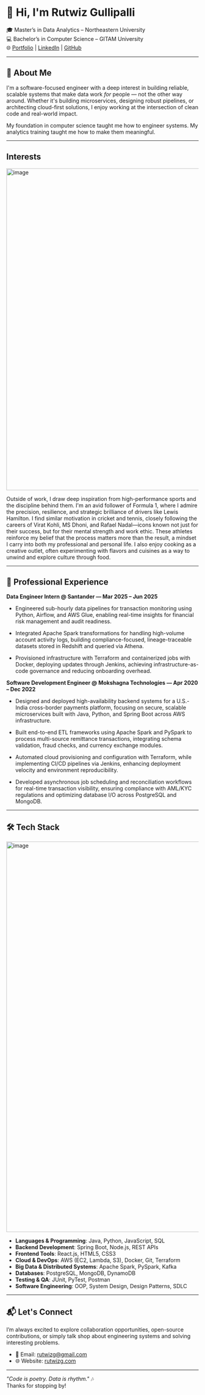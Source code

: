 # 👋 Hi, I'm Rutwiz Gullipalli

🎓 Master’s in Data Analytics – Northeastern University  
💻 Bachelor’s in Computer Science – GITAM University  
🌐 [Portfolio](https://www.rutwizg.com) | [LinkedIn](https://www.linkedin.com/in/rutwiz-g/) | [GitHub](https://github.com/rutwizg)

---

## 🧠 About Me

I'm a software-focused engineer with a deep interest in building reliable, scalable systems that make data work *for* people — not the other way around. Whether it's building microservices, designing robust pipelines, or architecting cloud-first solutions, I enjoy working at the intersection of clean code and real-world impact.

My foundation in computer science taught me how to engineer systems. My analytics training taught me how to make them meaningful.

---
## Interests

<img width="1024" height="844" alt="image" src="https://github.com/user-attachments/assets/cac710ca-0901-404e-9c51-93ff388bd5b6" />

Outside of work, I draw deep inspiration from high-performance sports and the discipline behind them. I'm an avid follower of Formula 1, where I admire the precision, resilience, and strategic brilliance of drivers like Lewis Hamilton. I find similar motivation in cricket and tennis, closely following the careers of Virat Kohli, MS Dhoni, and Rafael Nadal—icons known not just for their success, but for their mental strength and work ethic. These athletes reinforce my belief that the process matters more than the result, a mindset I carry into both my professional and personal life. I also enjoy cooking as a creative outlet, often experimenting with flavors and cuisines as a way to unwind and explore culture through food.

---
## 💼 Professional Experience

**Data Engineer Intern @ Santander — Mar 2025 – Jun 2025**

- Engineered sub-hourly data pipelines for transaction monitoring using Python, Airflow, and AWS Glue, enabling real-time insights for financial risk management and audit readiness.

- Integrated Apache Spark transformations for handling high-volume account activity logs, building compliance-focused, lineage-traceable datasets stored in Redshift and queried via Athena.

- Provisioned infrastructure with Terraform and containerized jobs with Docker, deploying updates through Jenkins, achieving infrastructure-as-code governance and reducing onboarding overhead.

**Software Development Engineer @ Mokshagna Technologies — Apr 2020 – Dec 2022**

- Designed and deployed high-availability backend systems for a U.S.-India cross-border payments platform, focusing on secure, scalable microservices built with Java, Python, and Spring Boot across AWS infrastructure.

- Built end-to-end ETL frameworks using Apache Spark and PySpark to process multi-source remittance transactions, integrating schema validation, fraud checks, and currency exchange modules.

- Automated cloud provisioning and configuration with Terraform, while implementing CI/CD pipelines via Jenkins, enhancing deployment velocity and environment reproducibility.

- Developed asynchronous job scheduling and reconciliation workflows for real-time transaction visibility, ensuring compliance with AML/KYC regulations and optimizing database I/O across PostgreSQL and MongoDB.

---

## 🛠️ Tech Stack

<img width="1024" height="1024" alt="image" src="https://github.com/user-attachments/assets/b90dae24-57fb-4cc3-bd08-5d8f5d9918a7" />

- **Languages & Programming**: Java, Python, JavaScript, SQL
- **Backend Development**: Spring Boot, Node.js, REST APIs
- **Frontend Tools**: React.js, HTML5, CSS3
- **Cloud & DevOps**: AWS (EC2, Lambda, S3), Docker, Git, Terraform
- **Big Data & Distributed Systems**: Apache Spark, PySpark, Kafka
- **Databases**: PostgreSQL, MongoDB, DynamoDB
- **Testing & QA**: JUnit, PyTest, Postman
- **Software Engineering**: OOP, System Design, Design Patterns, SDLC

---

## 📬 Let's Connect

I’m always excited to explore collaboration opportunities, open-source contributions, or simply talk shop about engineering systems and solving interesting problems.

- 📧 Email: rutwizg@gmail.com  
- 🌐 Website: [rutwizg.com](https://www.rutwizg.com)

---

_"Code is poetry. Data is rhythm."_ 🎶  
Thanks for stopping by!
